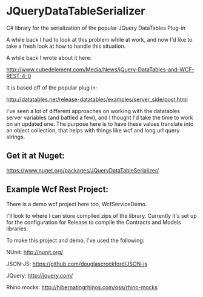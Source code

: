 JQueryDataTableSerializer
=========================

C# library for the serialization of the popular JQuery DataTables Plug-in

A while back I had to look at this problem while at work, and now I'd like to take a fresh look at how to handle this situation. 

A while back I wrote about it here:

http://www.cubedelement.com/Media/News/jQuery-DataTables-and-WCF-REST-4-0

It is based off of the popular plug in:

http://datatables.net/release-datatables/examples/server_side/post.html

I've seen a lot of different approaches on working with the datatables server variables (and battled a few), and I thought I'd take the time to work on an updated one. The purpose here is to have these values translate into an object collection, that helps with things like wcf and long url query strings.

Get it at Nuget:
----------------

https://www.nuget.org/packages/JQueryDataTableSerializer/

Example Wcf Rest Project:
-------------------------

There is a demo wcf project here too, WcfServiceDemo.

I'll look to where I can store compiled zips of the library. Currently it's set up for the configuration for Release to compile the Contracts and Models libraries.

To make this project and demo, I've used the following:

NUnit: http://nunit.org/

JSON-JS: https://github.com/douglascrockford/JSON-js

JQuery: http://jquery.com/

Rhino mocks: http://hibernatingrhinos.com/oss/rhino-mocks